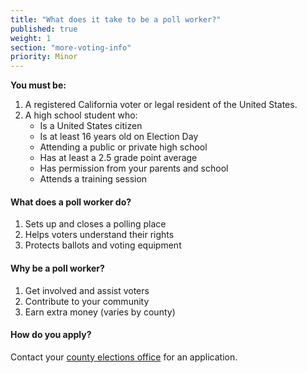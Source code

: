 ```yaml
---
title: "What does it take to be a poll worker?"
published: true
weight: 1
section: "more-voting-info"
priority: Minor
---
```

**You must be:**

1. A registered California voter or legal resident of the United States.
2. A high school student who:  
	- Is a United States citizen
	- Is at least 16 years old on Election Day
	- Attending a public or private high school
    - Has at least a 2.5 grade point average
    - Has permission from your parents and school
    - Attends a training session  
    
#### What does a poll worker do?  
1. Sets up and closes a polling place
2. Helps voters understand their rights
3. Protects ballots and voting equipment

#### Why be a poll worker?
1. Get involved and assist voters
2. Contribute to your community
3. Earn extra money (varies by county)  

#### How do you apply?
Contact your [county elections office](http://www.sos.ca.gov/elections/voting-resources/new-voters/county-elections-offices/) for an application.





